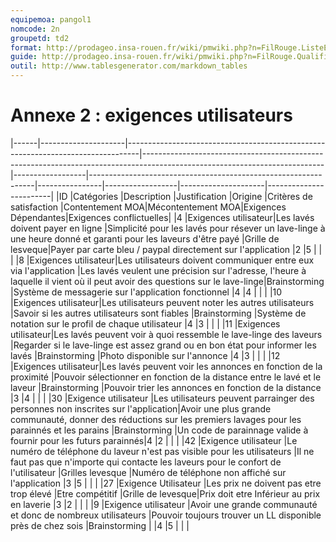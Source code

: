 ```yaml
---
equipemoa: pangol1
nomcode: 2n
groupetd: td2
format: http://prodageo.insa-rouen.fr/wiki/pmwiki.php?n=FilRouge.ListeExigencesQualifiees 
guide: http://prodageo.insa-rouen.fr/wiki/pmwiki.php?n=FilRouge.QualifierExigence
outil: http://www.tablesgenerator.com/markdown_tables
---
```

# Annexe 2 : exigences utilisateurs

|------|---------------------|---------------------------------------------------------------------------------|---------------------------------------------------------------------------------------------------------------------------|------------------|----------------------------------------------------------------|----------------|------------------|---------------------|------------------------|
|ID    |Catégories           |Description                                                                      |Justification                                                                                                              |Origine           |Critères de satisfaction                                        |Contentement MOA|Mécontentement MOA|Exigences Dépendantes|Exigences conflictuelles|
|4     |Exigences utilisateur|Les lavés doivent payer en ligne                                                 |Simplicité pour les lavés pour résever un lave-linge à une heure donné et garanti pour les laveurs d'être payé             |Grille de lesveque|Payer par carte bleu / paypal directement sur l'application     |2               |5                 |                     |                        |
|8     |Exigences utilisateur|Les utilisateurs doivent communiquer entre eux via l'application                 |Les lavés veulent une précision sur l'adresse, l'heure à laquelle il vient où il peut avoir des questions sur le lave-linge|Brainstorming     |Système de messagerie sur l'application fonctionnel             |4               |4                 |                     |                        |
|10    |Exigences utilisateur|Les utilisateurs peuvent noter les autres utilisateurs                           |Savoir si les autres utilisateurs sont fiables                                                                             |Brainstorming     |Système de notation sur le profil de chaque utilisateur         |4               |3                 |                     |                        |
|11    |Exigences utilisateur|Les lavés peuvent voir à quoi ressemble le lave-linge des laveurs                |Regarder si le lave-linge est assez grand ou en bon état pour informer les lavés                                           |Brainstorming     |Photo disponible sur l'annonce                                  |4               |3                 |                     |                        |
|12    |Exigences utilisateur|Les lavés peuvent voir les annonces en fonction de la proximité                  |Pouvoir sélectionner en fonction de la distance entre le lavé et le laveur                                                 |Brainstorming     |Pouvoir trier les annonces en fonction de la distance           |3               |4                 |                     |                        |
|30    |Exigence utilisateur |Les utilisateurs peuvent parrainger des personnes non inscrites sur l'application|Avoir une plus grande communauté, donner des réductions sur les premiers lavages pour les parainnés et les parains         |Brainstorming     |Un code de parainnage valide à fournir pour les futurs parainnés|4               |2                 |                     |                        |
|42    |Exigence utilisateur |Le numéro de téléphone du laveur n'est pas visible pour les utilisateurs         |Il ne faut pas que n'importe qui contacte les laveurs pour le confort de l'utilisateur                                     |Grilles levesque  |Numéro de téléphone non affiché sur l'application               |3               |5                 |                     |                        |
|27    |Exigence Utilisateur |Les prix ne doivent pas etre trop élevé                                          |Etre compétitif                                                                                                            |Grille de levesque|Prix doit etre Inférieur au prix en laverie                     |3               |2                 |                     |                        |
|9     |Exigence utilisateur |Avoir une grande communauté et donc de nombreux utilisateurs                     |Pouvoir toujours trouver un LL disponible près de chez sois                                                                |Brainstorming     |                                                                |4               |5                 |                     |                        |

